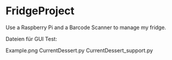 # FridgeProject
Use a Raspberry Pi and a Barcode Scanner to manage my fridge.

Dateien für GUI Test:

Example.png
CurrentDessert.py
CurrentDessert_support.py
